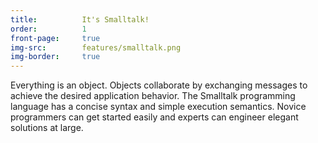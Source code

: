 ```yaml
---
title:          It's Smalltalk!
order:          1
front-page:     true
img-src:        features/smalltalk.png
img-border:     true
---
```

Everything is an object. Objects collaborate by exchanging messages to achieve the desired application behavior. The Smalltalk programming language has a concise syntax and simple execution semantics. Novice programmers can get started easily and experts can engineer elegant solutions at large.